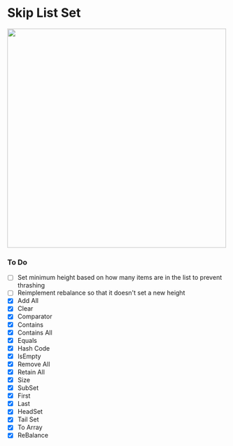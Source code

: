# Skip List Set

<img width ="500px" src="https://camo.githubusercontent.com/d49b9f48546f2d9d2531e9cdee0f9a8298ab9c5fd7dff9d2be1699593fcbde85/68747470733a2f2f692e7974696d672e636f6d2f76692f6e306b3530304e6b364d452f6d617872657364656661756c742e6a7067"/>

### To Do

- [ ] Set minimum height based on how many items are in the list to prevent thrashing
- [ ] Reimplement rebalance so that it doesn't set a new height
- [x] Add All
- [x] Clear
- [x] Comparator
- [x] Contains
- [x] Contains All
- [x] Equals
- [x] Hash Code
- [x] IsEmpty
- [x] Remove All
- [x] Retain All
- [x] Size
- [x] SubSet
- [x] First
- [x] Last
- [x] HeadSet
- [x] Tail Set
- [x] To Array
- [x] ReBalance
